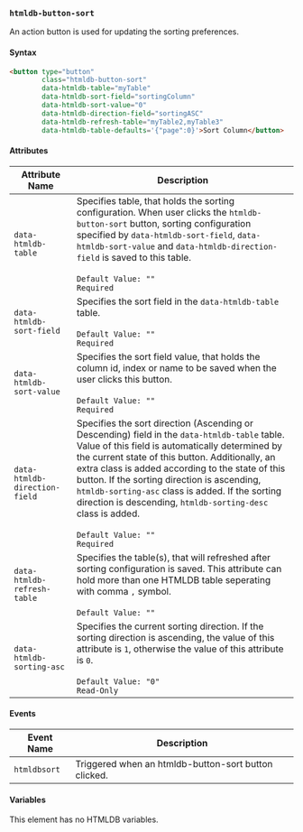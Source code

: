### `htmldb-button-sort`

An action button is used for updating the sorting preferences.

#### Syntax

```html
<button type="button"
        class="htmldb-button-sort"
        data-htmldb-table="myTable"
        data-htmldb-sort-field="sortingColumn"
        data-htmldb-sort-value="0"
        data-htmldb-direction-field="sortingASC"
        data-htmldb-refresh-table="myTable2,myTable3"
        data-htmldb-table-defaults='{"page":0}'>Sort Column</button>
```

#### Attributes

| Attribute Name             | Description                               |
| -------------------------- | ----------------------------------------- |
| `data-htmldb-table` | Specifies table, that holds the sorting configuration. When user clicks the `htmldb-button-sort` button, sorting configuration specified by `data-htmldb-sort-field`, `data-htmldb-sort-value` and `data-htmldb-direction-field` is saved to this table.<br><br>`Default Value: ""`<br>`Required` |
| `data-htmldb-sort-field` | Specifies the sort field in the `data-htmldb-table` table.<br><br>`Default Value: ""`<br>`Required` |
| `data-htmldb-sort-value` | Specifies the sort field value, that holds the column id, index or name to be saved when the user clicks this button.<br><br>`Default Value: ""`<br>`Required` |
| `data-htmldb-direction-field` | Specifies the sort direction (Ascending or Descending) field in the `data-htmldb-table` table. Value of this field is automatically determined by the current state of this button. Additionally, an extra class is added according to the state of this button. If the sorting direction is ascending, `htmldb-sorting-asc` class is added. If the sorting direction is descending, `htmldb-sorting-desc` class is added.<br><br>`Default Value: ""`<br>`Required` |
| `data-htmldb-refresh-table` | Specifies the table(s), that will refreshed after sorting configuration is saved. This attribute can hold more than one HTMLDB table seperating with comma `,` symbol.<br><br>`Default Value: ""` |
| `data-htmldb-sorting-asc` | Specifies the current sorting direction. If the sorting direction is ascending, the value of this attribute is `1`, otherwise the value of this attribute is `0`.<br><br>`Default Value: "0"`<br>`Read-Only` |

#### Events

| Event Name | Description  |
| ---- | ---- |
| `htmldbsort` | Triggered when an htmldb-button-sort button clicked. |

#### Variables

This element has no HTMLDB variables.